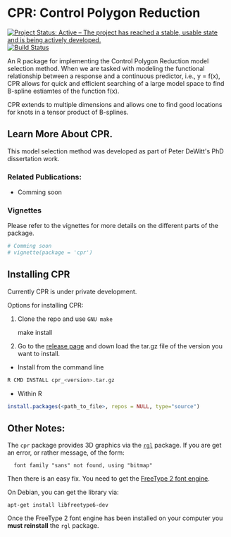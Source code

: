 # CPR: Control Polygon Reduction

[![Project Status: Active – The project has reached a stable, usable state and is being actively developed.](http://www.repostatus.org/badges/latest/active.svg)](http://www.repostatus.org/#active)
[![Build Status](https://travis-ci.com/dewittpe/cpr.svg?token=jowN3QrQKY7UdmTc4Efp&branch=master)](https://travis-ci.com/dewittpe/cpr)

An R package for implementing the Control Polygon Reduction model
selection method.  When we are tasked with modeling the functional relationship
between a response and a continuous predictor, i.e., y = f(x), CPR allows for quick and
efficient searching of a large model space to find B-spline estiamtes of the
function f(x).  

CPR extends to multiple dimensions and allows one to find good locations for
knots in a tensor product of B-splines.

## Learn More About CPR.
This model selection method was developed as part of Peter DeWitt's PhD
dissertation work.  

### Related Publications:

* Comming soon

### Vignettes

Please refer to the vignettes for more details on the different parts of the package.

```r
# Comming soon
# vignette(package = 'cpr')
```

## Installing CPR
Currently CPR is under private development.  

Options for installing CPR:

1. Clone the repo and use `GNU make`

    make install

2. Go to the [release page](https://github.com/dewittpe/cpr/releases) and down
   load the tar.gz file of the version you want to install.

  * Install from the command line

```bash
R CMD INSTALL cpr_<version>.tar.gz
```

  * Within R

```r
install.packages(<path_to_file>, repos = NULL, type="source")
```

## Other Notes:
The `cpr` package provides 3D graphics via the
[`rgl`](https://CRAN.R-project.org/package=rgl) package.  If you are get an
error, or rather message, of the form:
```
  font family "sans" not found, using "bitmap"
```
Then there is an easy fix.  You need to get the [FreeType 2 font
engine](https://www.freetype.org/).  

On Debian, you can get the library via:

```
apt-get install libfreetype6-dev
```

Once the FreeType 2 font engine has been installed on your computer you **must
reinstall** the `rgl` package.
